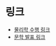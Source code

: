 # 링크


- [물리학 수행 링크](https://1drv.ms/p/s!Arbsdi2wHscvkR0wIWfpdYVi0sfA?e=gPNnHn)
- [문학 발표 링크](https://1drv.ms/p/s!Arbsdi2wHscvkSdRL-s7ipUufFkY?e=3p4WH5)
